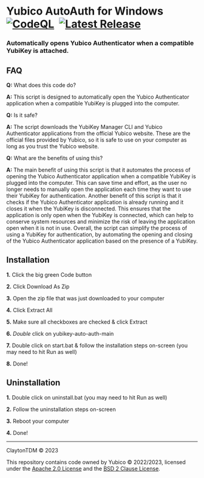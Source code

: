 # Yubico AutoAuth for Windows &nbsp;[![CodeQL](https://github.com/ClaytonTDM/yubikey-auto-auth/actions/workflows/github-code-scanning/codeql/badge.svg)](https://github.com/ClaytonTDM/yubikey-auto-auth/actions/workflows/github-code-scanning/codeql) &nbsp;[![Latest Release](https://img.shields.io/static/v1?label=Version&message=v1.1.5&color=828282&logo=github)](https://github.com/ClaytonTDM/yubikey-auto-auth/releases/tag/v1.2.5)

### Automatically opens Yubico Authenticator when a compatible YubiKey is attached.

## FAQ

**Q:** What does this code do?

**A:** This script is designed to automatically open the Yubico Authenticator application when a compatible YubiKey is plugged into the computer.


**Q:** Is it safe?

**A:** The script downloads the YubiKey Manager CLI and Yubico Authenticator applications from the official Yubico website. These are the official files provided by Yubico, so it is safe to use on your computer as long as you trust the Yubico website.


**Q:** What are the benefits of using this?

**A:** The main benefit of using this script is that it automates the process of opening the Yubico Authenticator application when a compatible YubiKey is plugged into the computer. This can save time and effort, as the user no longer needs to manually open the application each time they want to use their YubiKey for authentication. Another benefit of this script is that it checks if the Yubico Authenticator application is already running and it closes it when the YubiKey is disconnected. This ensures that the application is only open when the YubiKey is connected, which can help to conserve system resources and minimize the risk of leaving the application open when it is not in use. Overall, the script can simplify the process of using a YubiKey for authentication, by automating the opening and closing of the Yubico Authenticator application based on the presence of a YubiKey.

## Installation

**1.** Click the big green Code button

**2.** Click Download As Zip

**3.** Open the zip file that was just downloaded to your computer

**4.** Click Extract All

**5.** Make sure all checkboxes are checked & click Extract

**6.** *Double* click on yubikey-auto-auth-main

**7.** Double click on start.bat & follow the installation steps on-screen (you may need to hit Run as well)

**8.** Done!

## Uninstallation

**1.** Double click on uninstall.bat (you may need to hit Run as well)

**2.** Follow the uninstallation steps on-screen

**3.** Reboot your computer

**4.** Done!

--------------------

ClaytonTDM © 2023

This repository contains code owned by Yubico © 2022/2023, licensed under the [Apache 2.0 License](https://github.com/Yubico/yubioath-flutter/blob/main/LICENSE) and the [BSD 2 Clause License](https://github.com/Yubico/yubikey-manager/blob/main/COPYING).
